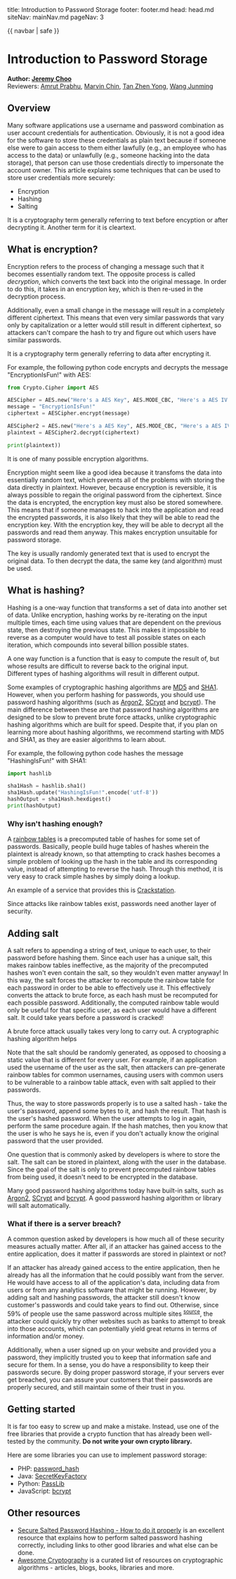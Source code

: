 <frontmatter>
  title: Introduction to Password Storage
  footer: footer.md
  head: head.md
  siteNav: mainNav.md
  pageNav: 3
</frontmatter>

{{ navbar | safe }}

<div class="website-content">

# Introduction to Password Storage

**Author: [Jeremy Choo](https://github.com/ChooJeremy)** <br>
Reviewers: [Amrut Prabhu](https://github.com/amrut-prabhu), [Marvin Chin](https://github.com/marvinchin), [Tan Zhen Yong](https://github.com/Xenonym), [Wang Junming](https://github.com/junming403)

## Overview

Many software applications use a username and password combination as user account credentials for authentication. Obviously, it is not a good idea for the software to store these credentials as <trigger for="pop:plaintext">plain text</trigger> because if someone else were to gain access to them either lawfully (e.g., an employee who has access to the data) or unlawfully (e.g., someone hacking into the data storage), that person can use those credentials directly to impersonate the account owner. This article explains some techniques that can be used to store user credentials more securely:

- Encryption
- Hashing
- Salting

<popover id="pop:plaintext" title="_Plaintext_ refers to unencrypted information" placement="top">
  <div slot="content">
It is a cryptography term generally referring to text before encyption or after decrypting it. Another term for it is cleartext.
  </div>
</popover>

## What is encryption?

Encryption refers to the process of changing a message such that it becomes essentially random text. The opposite process is called _decryption_, which converts the text back into the original message. In order to do this, it takes in an <trigger for="pop:encrypt-key">encryption key</trigger>, which is then re-used in the decryption process. 

Additionally, even a small change in the message will result in a completely different <trigger for="pop:ciphertext">ciphertext</trigger>. This means that even very similar passwords that vary only by capitalization or a letter would still result in different ciphertext, so attackers can't compare the hash to try and figure out which users have similar passwords.

<popover id="pop:ciphertext" title="_Ciphertext_ refers to encrypted information" placement="top">
  <div slot="content">
It is a cryptography term generally referring to data after encrypting it.
  </div>
</popover>

For example, the following python code encrypts and decrypts the message "EncryptionIsFun!" with <trigger for="pop:aes">AES</trigger>:
```python
from Crypto.Cipher import AES

AESCipher = AES.new("Here's a AES Key", AES.MODE_CBC, "Here's a AES IV.")
message = "EncryptionIsFun!"
ciphertext = AESCipher.encrypt(message)

AESCipher2 = AES.new("Here's a AES Key", AES.MODE_CBC, "Here's a AES IV.")
plaintext = AESCipher2.decrypt(ciphertext)

print(plaintext))
```

<popover id="pop:aes" title="_AES_ stands for Advanced Encryption Standard" placement="top">
  <div slot="content">
It is one of many possible encryption algorithms.
  </div>
</popover>

Encryption might seem like a good idea because it transfoms the data into essentially random text, which prevents all of the problems with storing the data directly in plaintext. However, because encryption is <tooltip content="If a function is reversible, and it converts from x to y, then it can also convert from y back to x"> reversible</tooltip>, it is always possible to regain the original password from the <trigger for="pop:ciphertext">ciphertext</trigger>. Since the data is encrypted, the <trigger for="pop:encrypt-key">encryption key</trigger> must also be stored somewhere. This means that if someone manages to hack into the application and read the encrypted passwords, it is also likely that they will be able to read the encryption key. With the encryption key, they will be able to decrypt all the passwords and read them anyway. This makes encryption unsuitable for password storage.

<popover id="pop:encrypt-key" title="All encryption algorithms require an _encryption key_" placement="top">
  <div slot="content">
The key is usually randomly generated text that is used to encrypt the original data. To then decrypt the data, the same key (and algorithm) must be used.
  </div>
</popover>

## What is hashing?

Hashing is a <trigger for="pop:oneway">one-way</trigger> function that transforms a set of data into another set of data. Unlike encryption, hashing works by re-iterating on the input multiple times, each time using values that are dependent on the previous state, then destroying the previous state. This makes it impossible to reverse as a computer would have to test all possible states on each iteration, which compounds into several billion possible states. 
<popover id="pop:oneway" title="" placement="top">
  <div slot="content">
    A one way function is a function that is easy to compute the result of, but whose results are difficult to reverse back to the original input.
  </div>
</popover>

<popover id="pop:hashing-algo" title="A _hashing algorithm_ is a specific type of operation that hashes the input" placement="top">
  <div slot="content">
Different types of hashing algorithms will result in different output.
  </div>
</popover>

Some examples of cryptographic <trigger for="pop:hashing-algo">hashing algorithms</trigger> are [MD5](https://www.quora.com/How-does-the-MD5-algorithm-work) and [SHA1](https://deadhacker.com/2006/02/21/sha-1-illustrated/). However, when you perform hashing for passwords, you should use password hashing algorithms (such as [Argon2](https://github.com/P-H-C/phc-winner-argon2), [SCrypt](https://passlib.readthedocs.io/en/stable/lib/passlib.hash.scrypt.html) and [bcrypt](https://security.stackexchange.com/questions/4781/do-any-security-experts-recommend-bcrypt-for-password-storage)). The main difference between these are that password hashing algorithms are designed to be slow to prevent <trigger for="pop:brute">brute force</trigger> attacks, unlike cryptographic hashing algorithms which are built for speed. Despite that, if you plan on learning more about hashing algorithms, we recommend starting with MD5 and SHA1, as they are easier algorithms to learn about.

For example, the following python code hashes the message "HashingIsFun!" with SHA1:
```python
import hashlib

sha1Hash = hashlib.sha1()
sha1Hash.update("HashingIsFun!".encode('utf-8'))
hashOutput = sha1Hash.hexdigest()
print(hashOutput)
```

### Why isn't hashing enough?

A [rainbow tables](https://en.wikipedia.org/wiki/Rainbow_table) is a precomputed table of <tooltip content="Hashes are the result of a hashing function">hashes</tooltip> for some set of passwords. Basically, people build huge tables of hashes wherein the plaintext is already known, so that attempting to crack hashes becomes a simple problem of looking up the hash in the table and its corresponding value, instead of attempting to reverse the hash. Through this method, it is very easy to crack simple hashes by simply doing a lookup.

An example of a service that provides this is [Crackstation](https://crackstation.net/).

Since attacks like rainbow tables exist, passwords need another layer of security.

## Adding salt

A salt refers to appending a string of text, unique to each user, to their password before hashing them. Since each user has a unique salt, this makes rainbow tables ineffective, as the majority of the precomputed hashes won't even contain the salt, so they wouldn't even matter anyway! In this way, the salt forces the attacker to recompute the rainbow table for each password in order to be able to effectively use it. This effectively converts the attack to <trigger for="pop:brute">brute force</trigger>, as each hash must be recomputed for each possible password. Additionally, the computed rainbow table would only be useful for that specific user, as each user would have a different salt. It could take years before a password is cracked!

<popover id="pop:brute" title="A brute force attack is an attack where all possible combinations are tested to see if they work." placement="top">
  <div slot="content">
 A brute force attack usually takes very long to carry out. A cryptographic hashing algorithm helps 
  </div>
</popover>

Note that the salt should be randomly generated, as opposed to choosing a static value that is different for every user. For example, if an application used the username of the user as the salt, then attackers can pre-generate rainbow tables for common usernames, causing users with common users to be vulnerable to a rainbow table attack, even with salt applied to their passwords.

Thus, the way to store passwords properly is to use a salted hash - take the user's password, append some bytes to it, and hash the result. That hash is the user's hashed password. When the user attempts to log in again, perform the same procedure again. If the hash matches, then you know that the user is who he says he is, even if you don't actually know the original password that the user provided. 

One question that is commonly asked by developers is where to store the salt. The salt can be stored in plaintext, along with the user in the database. Since the goal of the salt is only to prevent precomputed rainbow tables from being used, it doesn't need to be encrypted in the database.

Many good password hashing algorithms today have built-in salts, such as [Argon2](https://github.com/P-H-C/phc-winner-argon2), [SCrypt](https://passlib.readthedocs.io/en/stable/lib/passlib.hash.scrypt.html) and [bcrypt](https://security.stackexchange.com/questions/4781/do-any-security-experts-recommend-bcrypt-for-password-storage). A good password hashing algorithm or library will salt automatically.

### What if there is a server breach?

A common question asked by developers is how much all of these security measures actually matter. After all, if an attacker has gained access to the entire application, does it matter if passwords are stored in plaintext or not?

If an attacker has already gained access to the entire application, then he already has all the information that he could possibly want from the server. He would have access to all of the application's data, including data from users or from any analytics software that might be running. However, by adding salt and hashing passwords, the attacker still doesn't know customer's passwords and could take years to find out. Otherwise, since 59% of people use the same password across multiple sites <sup>[source](https://securityboulevard.com/2018/05/59-of-people-use-the-same-password-everywhere-poll-finds/)</sup>, the attacker could quickly try other websites such as banks to attempt to break into those accounts, which can potentially yield great returns in terms of information and/or money.

Additionally, when a user signed up on your website and provided you a password, they implicitly trusted you to keep that information safe and secure for them. In a sense, you do have a responsibility to keep their passwords secure. By doing proper password storage, if your servers ever get breached, you can assure your customers that their passwords are properly secured, and still maintain some of their trust in you.

## Getting started

<box type="danger">
It is far too easy to screw up and make a mistake. Instead, use one of the free libraries that provide a crypto function that has already been well-tested by the community. <b>Do not write your own crypto library.</b>
</box>

Here are some libraries you can use to implement password storage:
* PHP: [password_hash](https://secure.php.net/manual/en/function.password-hash.php)
* Java: [SecretKeyFactory](https://www.owasp.org/index.php/Hashing_Java) 
* Python: [PassLib](https://passlib.readthedocs.io/en/stable/narr/hash-tutorial.html)
* JavaScript: [bcrypt](https://www.npmjs.com/package/bcrypt)

## Other resources

* [Secure Salted Password Hashing - How to do it properly](https://crackstation.net/hashing-security.htm) is an excellent resource that explains how to perform salted password hashing correctly, including links to other good libraries and what else can be done.
* [Awesome Cryptography](https://github.com/sobolevn/awesome-cryptography) is a curated list of resources on cryptographic algorithms - articles, blogs, books, libraries and more.

</div>
